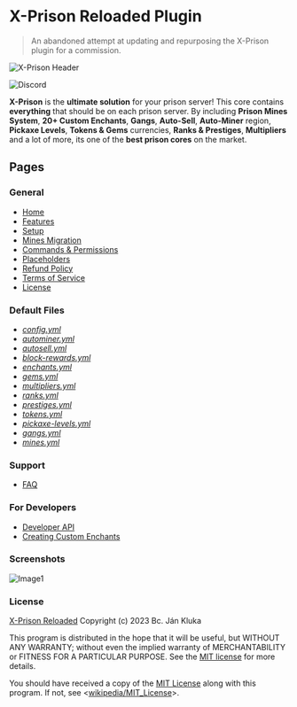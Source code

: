 # X-Prison Reloaded Plugin

> An abandoned attempt at updating and repurposing the X-Prison plugin for a commission.

![X-Prison Header](https://imgur.com/Hrv0YkI.png)

![Discord](https://img.shields.io/discord/716145013276278815?label=Discord&logo=Discord)

**X-Prison** is the **ultimate solution** for your prison server! This core contains **everything** that should be on each prison server. By including **Prison Mines System**, **20+ Custom Enchants**, **Gangs**, **Auto-Sell**, **Auto-Miner** region, **Pickaxe Levels**, **Tokens & Gems** currencies, **Ranks & Prestiges**, **Multipliers** and a lot of more, its one of the **best prison cores** on the market.

## Pages

### General
* [Home](https://github.com/Drawethree/X-Prison/wiki)
* [Features](https://github.com/Drawethree/X-Prison/wiki/Features)
* [Setup](https://github.com/Drawethree/X-Prison/wiki/Setup)
* [Mines Migration](https://github.com/Drawethree/X-Prison/wiki/Migrating-Mines)
* [Commands & Permissions](https://github.com/Drawethree/X-Prison/wiki/Commands-&-Permissions)
* [Placeholders](https://github.com/Drawethree/X-Prison/wiki/Placeholders)
* [Refund Policy](https://github.com/Drawethree/X-Prison/blob/main/refund-policy.pdf)
* [Terms of Service](https://github.com/Drawethree/X-Prison/blob/main/terms-of-service.pdf)
* [License](#license)

### Default Files
* [_config.yml_](https://github.com/Drawethree/X-Prison/wiki/config.yml)
* [_autominer.yml_](https://github.com/Drawethree/X-Prison/wiki/autominer.yml)
* [_autosell.yml_](https://github.com/Drawethree/X-Prison/wiki/autosell.yml)
* [_block-rewards.yml_](https://github.com/Drawethree/X-Prison/wiki/block-rewards.yml)
* [_enchants.yml_](https://github.com/Drawethree/X-Prison/wiki/enchants.yml)
* [_gems.yml_](https://github.com/Drawethree/X-Prison/wiki/gems.yml)
* [_multipliers.yml_](https://github.com/Drawethree/X-Prison/wiki/multipliers.yml)
* [_ranks.yml_](https://github.com/Drawethree/X-Prison/wiki/ranks.yml)
* [_prestiges.yml_](https://github.com/Drawethree/X-Prison/wiki/prestiges.yml)
* [_tokens.yml_](https://github.com/Drawethree/X-Prison/wiki/tokens.yml)
* [_pickaxe-levels.yml_](https://github.com/Drawethree/X-Prison/wiki/pickaxe-levels.yml)
* [_gangs.yml_](https://github.com/Drawethree/X-Prison/wiki/gangs.yml)
* [_mines.yml_](https://github.com/Drawethree/X-Prison/wiki/mines.yml)

### Support

* [FAQ](https://github.com/Drawethree/X-Prison/wiki/Frequently-Asked-Questions)

### For Developers

* [Developer API](https://github.com/Drawethree/X-Prison/wiki/Developer-API)
* [Creating Custom Enchants](https://github.com/Drawethree/X-Prison/wiki/Creating-Custom-Enchants)

### Screenshots

![Image1](https://imgur.com/LdQmnhk.png)

### License

[X-Prison Reloaded](https://github.com/Drawethree/X-Prison) Copyright (c) 2023 Bc. Ján Kluka

This program is distributed in the hope that it will be useful, but WITHOUT ANY WARRANTY; without even the implied warranty of MERCHANTABILITY or FITNESS FOR A PARTICULAR PURPOSE. See the [MIT license](./LICENSE) for more details.

You should have received a copy of the [MIT License](./LICENSE) along with this program. If not, see <[wikipedia/MIT_License](https://en.wikipedia.org/wiki/MIT_License)>.
